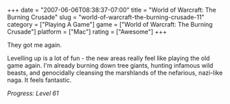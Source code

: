 +++
date = "2007-06-06T08:38:37-07:00"
title = "World of Warcraft: The Burning Crusade"
slug = "world-of-warcraft-the-burning-crusade-11"
category = ["Playing A Game"]
game = ["World of Warcraft: The Burning Crusade"]
platform = ["Mac"]
rating = ["Awesome"]
+++

They got me again.

Levelling up is a lot of fun - the new areas really feel like playing the old game again.  I'm already burning down tree giants, hunting infamous wild beasts, and genocidally cleansing the marshlands of the nefarious, nazi-like naga.  It feels fantastic.

<i>Progress: Level 61</i>